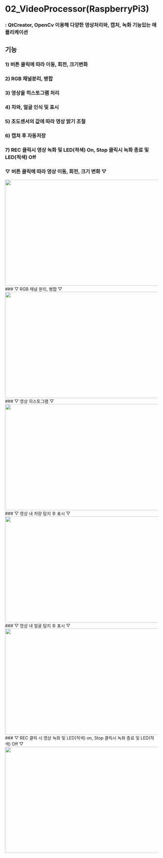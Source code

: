 # 02_VideoProcessor(RaspberryPi3) 
### : QtCreator, OpenCv 이용해 다양한 영상처리와, 캡처, 녹화 기능있는 애플리케이션

## 기능
### 1) 버튼 클릭에 따라 이동, 회전, 크기변화
### 2) RGB 채널분리, 병합
### 3) 영상을 히스토그램 처리
### 4) 차와, 얼굴 인식 및 표시
### 5) 조도센서의 값에 따라 영상 밝기 조절 
### 6) 캡쳐 후 자동저장
### 7) REC 클릭시 영상 녹화 및 LED(적색) On, Stop 클릭시 녹화 종료 및 LED(적색) Off

### ▽ 버튼 클릭에 따라 영상 이동, 회전, 크기 변화 ▽
<img src=https://user-images.githubusercontent.com/59903316/97514628-90e9cc80-19d2-11eb-8ded-92d2e143c164.gif width="550" height="350">
### ▽ RGB 채널 분리, 병합 ▽
<img src=https://user-images.githubusercontent.com/59903316/97514644-9b0bcb00-19d2-11eb-8ad9-8c05fa8dacbe.gif width="550" height="350">
### ▽ 영상 히스토그램 ▽
<img src=https://user-images.githubusercontent.com/59903316/97514651-9fd07f00-19d2-11eb-83a0-fbb39e2c27f7.gif width="550" height="350">
### ▽ 영상 내 차량 탐지 후 표시 ▽
<img src=https://user-images.githubusercontent.com/59903316/97514655-a3fc9c80-19d2-11eb-9585-b4f4caf1ccf2.gif width="550" height="350">
### ▽ 영상 내 얼굴 탐지 후 표시 ▽
<img src=https://user-images.githubusercontent.com/59903316/97514667-ab23aa80-19d2-11eb-89b4-2614c3a77667.gif width="550" height="350">
### ▽ REC 클릭 시 영상 녹화 및 LED(적색) on, Stop 클릭시 녹화 종료 및 LED(적색) Off ▽
<img src=https://user-images.githubusercontent.com/59903316/97514870-21281180-19d3-11eb-9099-c3ecab7f6220.gif width="550" height="350">

